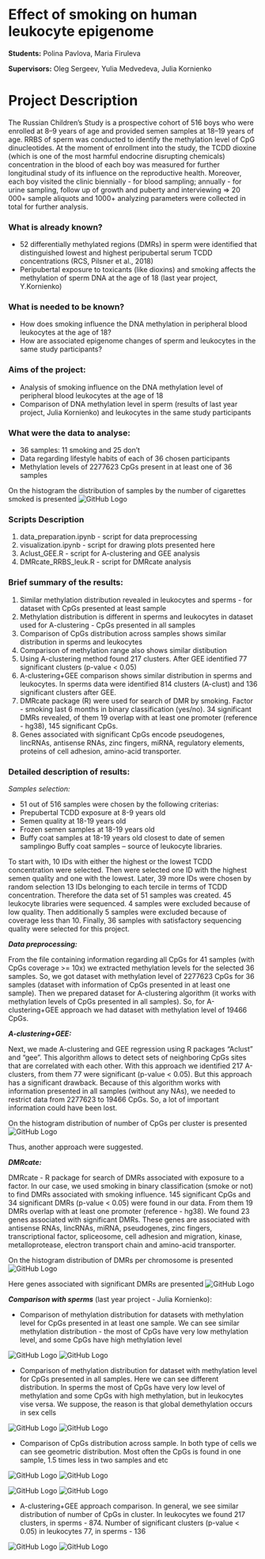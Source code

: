 # Effect of smoking on human leukocyte epigenome
__Students:__
Polina Pavlova, Maria Firuleva

__Supervisors:__
Oleg Sergeev, Yulia Medvedeva, Julia Kornienko

# Project Description

The Russian Children’s Study is a prospective cohort of 516 boys who were enrolled at 8–9 years of age and provided semen samples at 18–19 years of age. RRBS of sperm was conducted to identify the methylation level of CpG dinucleotides. At the moment of enrollment into the study, the TCDD dioxine (which is one of the most harmful endocrine disrupting chemicals) concentration in the blood of each boy was measured for further longitudinal study of its influence on the reproductive health. Moreover, each boy visited the clinic biennially - for blood sampling; annually - for urine sampling, follow up of growth and puberty and interviewing => 20 000+ sample aliquots and 1000+ analyzing parameters were collected in total for further analysis.

### What is already known?
- 52 differentially methylated regions (DMRs) in sperm were identified that distinguished lowest and highest peripubertal serum TCDD concentrations (RCS, Pilsner et al., 2018)
- Peripubertal exposure to toxicants (like dioxins) and smoking affects the methylation of sperm DNA at the age of 18 (last year project, Y.Kornienko)

### What is needed to be known?
- How does smoking influence the DNA methylation in peripheral blood leukocytes at the age of 18? 
- How are associated epigenome changes of sperm and leukocytes in the same study participants?

### Aims of the project:
- Analysis of smoking influence on the DNA methylation level of peripheral blood leukocytes at the age of 18
- Comparison of DNA methylation level in sperm (results of last year project, Julia Kornienko) and leukocytes in the same study participants

### What were the data to analyse:
- 36 samples: 11 smoking and 25 don’t
- Data regarding lifestyle habits of each of 36 chosen participants
- Methylation levels of 2277623 CpGs present in at least one of 36 samples

On the histogram the distribution of samples by the number of cigarettes smoked is presented
![GitHub Logo](/plots/smoke_last6months.png)

### Scripts Description
1. data_preparation.ipynb - script for data preprocessing 
2. visualization.ipynb - script for drawing plots presented here
3. Aclust_GEE.R - script for A-clustering and GEE analysis
4. DMRcate_RRBS_leuk.R - script for DMRcate analysis

### Brief summary of the results:
1. Similar methylation distribution revealed in leukocytes and sperms - for dataset with CpGs presented at least sample
2. Methylation distribution is different in sperms and leukocytes in dataset used for A-clustering - CpGs presented in all samples
3. Comparison of CpGs distribution across samples shows similar distribution in sperms and leukocytes
4. Comparison of methylation range also shows similar distibution
5. Using A-clustering method found 217 clusters. After GEE identified 77 significant clusters (p-value < 0.05)
6. A-clustering+GEE comparison shows similar distribution in sperms and leukocytes. In sperms data were identified 814 clusters (A-clust) and 136 significant clusters after GEE. 
7. DMRcate package (R) were used for search of DMR by smoking. Factor - smoking last 6 months in binary classification (yes/no). 34 significant DMRs revealed, of them 19 overlap with at least one promoter (reference - hg38), 145 significant CpGs. 
8. Genes associated with significant CpGs encode pseudogenes, lincRNAs, antisense RNAs, zinc fingers, miRNA, regulatory elements, proteins of cell adhesion, amino-acid transporter.

### Detailed description of results:
*Samples selection:*
- 51 out of 516 samples were chosen by the following criterias: 
- Prepubertal TCDD exposure at 8-9 years old
- Semen quality at 18-19 years old 
- Frozen semen samples at 18-19 years old 
- Buffy coat samples at 18-19 years old closest to date of semen samplingю Buffy coat samples – source of leukocyte libraries.

To start with, 10 IDs with either the highest or the lowest TCDD concentration were selected. Then were selected one ID with the highest semen quality and one with the lowest. Later, 39 more IDs were chosen by random selection 13 IDs belonging to each tercile in terms of TCDD concentration. Therefore the data set of 51 samples was created. 
45 leukocyte libraries were sequenced. 4 samples were excluded because of low quality. Then additionally 5 samples were excluded because of coverage less than 10. Finally, 36 samples with satisfactory sequencing quality were selected for this project.

**_Data preprocessing:_** 

From the file containing information regarding all CpGs for 41 samples (with CpGs coverage >= 10x) we extracted methylation levels for the selected 36 samples. So, we got dataset with methylation level of 2277623 CpGs for 36 samples (dataset with information of CpGs presented in at least one sample). Then we prepared dataset for A-clustering algorithm (it works with methylation levels of CpGs presented in all samples). So, for A-clustering+GEE approach we had dataset with methylation level of 19466 CpGs. 

**_A-clustering+GEE:_**

Next, we made A-clustering and GEE regression using R packages “Aclust” and “gee”. This algorithm allows to detect sets of neighboring CpGs sites that are correlated with each other. With this approach we identified 217 A-clusters, from them 77 were significant (p-value < 0.05). But this approach has a significant drawback. Because of this algorithm works with information presented in all samples (without any NAs), we needed to restrict data from 2277623 to 19466 CpGs. So, a lot of important information could have been lost. 

On the histogram distribution of number of CpGs per cluster is presented 
![GitHub Logo](/plots/Clusters_dist_leykocytes.png)

Thus, another approach were suggested.  

_**DMRcate:**_

DMRcate - R package for search of DMRs associated with exposure to a factor. In our case, we used smoking in binary classification (smoke or not) to find DMRs associated with smoking influence. 145 significant CpGs and 34 significant DMRs (p-value < 0.05) were found in our data. From them 19 DMRs overlap with at least one promoter (reference - hg38). We found 23 genes associated with significant DMRs. These genes are associated with antisense RNAs, lincRNAs, miRNA, pseudogenes, zinc fingers, transcriptional factor, spliceosome, cell adhesion and migration, kinase, metalloprotease, electron transport chain and amino-acid transporter. 

On the histogram distribution of DMRs per chromosome is presented
![GitHub Logo](/plots/dmr_per_chromosome.png)

Here genes associated with significant DMRs are presented 
![GitHub Logo](/plots/genes.jpg)

_**Comparison with sperms**_ (last year project - Julia Kornienko):

- Comparison of methylation distribution for datasets with methylation level for CpGs presented in at least one sample. We can see similar methylation distribution - the most of CpGs have very low methylation level, and some CpGs have high methylation level

![GitHub Logo](/plots/violinplot_leuk_all_CpGs.png)
![GitHub Logo](/plots/violinplot_sperm_all_CpGs.png)

- Comparison of methylation distribution for dataset with methylation level for CpGs presented in all samples. Here we can see different distribution. In sperms the most of CpGs have very low level of methylation and some CpGs with high methylation, but in leukocytes vise versa. We suppose, the reason is that global demethylation occurs in sex cells

![GitHub Logo](/plots/violinplot_leuk_dataset_for_Aclust.png)
![GitHub Logo](/plots/violinplot_sperms_dataset_for_Aclust.png)

- Comparison of CpGs distribution across sample. In both type of cells we can see geometric distribution. Most often the CpGs is found in one sample, 1.5 times less in two samples and etc

![GitHub Logo](/plots/number_samples.png)
![GitHub Logo](/plots/sperms_number_samples.png)

![GitHub Logo](/plots/max_min.png)
![GitHub Logo](/plots/sperms_max_min.png)

- A-clustering+GEE approach comparison. In general, we see similar distribution of number of CpGs in cluster. In leukocytes we found 217 clusters, in sperms - 874. Number of significant clusters (p-value < 0.05) in leukocytes 77, in sperms - 136

![GitHub Logo](/plots/Clusters_dist_leykocytes.png)
![GitHub Logo](/plots/Clusters_dist_sperm.png)
